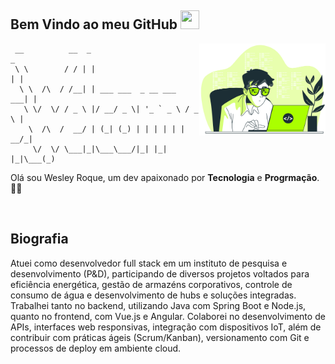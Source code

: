 ## Bem Vindo ao meu GitHub <img src="https://raw.githubusercontent.com/MartinHeinz/MartinHeinz/master/wave.gif" width="30px" height="30px">

<img align="right" width="40%" src="https://github.com/rafaelq80/rafaelq80/blob/main/dev.png?raw=true">


<div align="center mt-10">
 
```
 __          __  _                          _ 
 \ \        / / | |                        | |
  \ \  /\  / /__| | ___ ___  _ __ ___   ___| |
   \ \/  \/ / _ \ |/ __/ _ \| '_ ` _ \ / _ \ |
    \  /\  /  __/ | (_| (_) | | | | | |  __/_|
     \/  \/ \___|_|\___\___/|_| |_| |_|\___(_)
```
</div>

Olá sou Wesley Roque, um dev apaixonado por **Tecnologia** e **Progrmação**. 👨‍💻

</br>

## Biografia 
Atuei como desenvolvedor full stack em um instituto de pesquisa e desenvolvimento (P&D), participando de diversos projetos voltados para eficiência energética, gestão de armazéns corporativos, controle de consumo de água e desenvolvimento de hubs e soluções integradas. Trabalhei tanto no backend, utilizando Java com Spring Boot e Node.js, quanto no frontend, com Vue.js e Angular. Colaborei no desenvolvimento de APIs, interfaces web responsivas, integração com dispositivos IoT, além de contribuir com práticas ágeis (Scrum/Kanban), versionamento com Git e processos de deploy em ambiente cloud.
</br>
